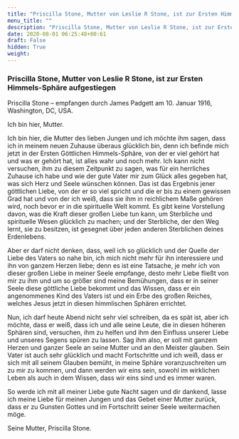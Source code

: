 ```yaml
---
title: "Priscilla Stone, Mutter von Leslie R Stone, ist zur Ersten Himmels-Sphäre aufgestiegen"
menu_title: ""
description: "Priscilla Stone, Mutter von Leslie R Stone, ist zur Ersten Himmels-Sphäre aufgestiegen"
date: 2020-08-01 06:25:48+00:61
draft: False
hidden: True
weight:
---
```

### Priscilla Stone, Mutter von Leslie R Stone, ist zur Ersten Himmels-Sphäre aufgestiegen

Priscilla Stone – empfangen durch James Padgett am 10. Januar 1916, Washington, DC, USA.

Ich bin hier, Mutter.

Ich bin hier, die Mutter des lieben Jungen und ich möchte ihm sagen, dass ich in meinem neuen Zuhause überaus glücklich bin, denn ich befinde mich jetzt in der Ersten Göttlichen Himmels-Sphäre, von der er viel gehört hat und was er gehört hat, ist alles wahr und noch mehr. Ich kann nicht versuchen, ihm zu diesem Zeitpunkt zu sagen, was für ein herrliches Zuhause ich habe und wie der gute Vater mir zum Glück alles gegeben hat, was sich Herz und Seele wünschen können. Das ist das Ergebnis jener göttlichen Liebe, von der er so viel spricht und die er bis zu einem gewissen Grad hat und von der ich weiß, dass sie ihm in reichlichem Maße gehören wird, noch bevor er in die spirituelle Welt kommt. Es gibt keine Vorstellung davon, was die Kraft dieser großen Liebe tun kann, um Sterbliche und spirituelle Wesen glücklich zu machen; und der Sterbliche, der den Weg lernt, sie zu besitzen, ist gesegnet über jeden anderen Sterblichen deines Erdenlebens.

Aber er darf nicht denken, dass, weil ich so glücklich und der Quelle der Liebe des Vaters so nahe bin, ich mich nicht mehr für ihn interessiere und ihn von ganzem Herzen liebe; denn es ist eine Tatsache, je mehr ich von dieser großen Liebe in meiner Seele empfange, desto mehr Liebe fließt von mir zu ihm und um so größer sind meine Bemühungen, dass er in seiner Seele diese göttliche Liebe bekommt und das Wissen, dass er ein angenommenes Kind des Vaters ist und ein Erbe des großen Reiches, welches Jesus jetzt in diesen himmlischen Sphären errichtet.

Nun, ich darf heute Abend nicht sehr viel schreiben, da es spät ist, aber ich möchte, dass er weiß, dass ich und alle seine Leute, die in diesen höheren Sphären sind, versuchen, ihm zu helfen und ihm den Einfluss unserer Liebe und unseres Segens spüren zu lassen. Sag ihm also, er soll mit ganzem Herzen und ganzer Seele an seine Mutter und an den Meister glauben. Sein Vater ist auch sehr glücklich und macht Fortschritte und ich weiß, dass er sich mit all seinem Glauben bemüht, in meine Sphäre voranzuschreiten um zu mir zu kommen, und dann werden wir eins sein, sowohl im wirklichen Leben als auch in dem Wissen, dass wir eins sind und es immer waren.

So werde ich mit all meiner Liebe gute Nacht sagen und dir dankend, lasse ich meine Liebe für meinen Jungen und das Gebet einer Mutter zurück, dass er zu Gunsten Gottes und im Fortschritt seiner Seele weitermachen möge.

Seine Mutter, Priscilla Stone.
